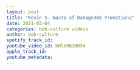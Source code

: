 ```yaml
---
layout: post
title: "Kevin S. Nasta of Damage365 Promotions"
date: 2021-05-04
categories: bob-culture videos
author: bob-culture
spotify_track_id: 
youtube_video_id: KNlx9B10R94
apple_track_id: 
youtube_metadata: 
---
```

